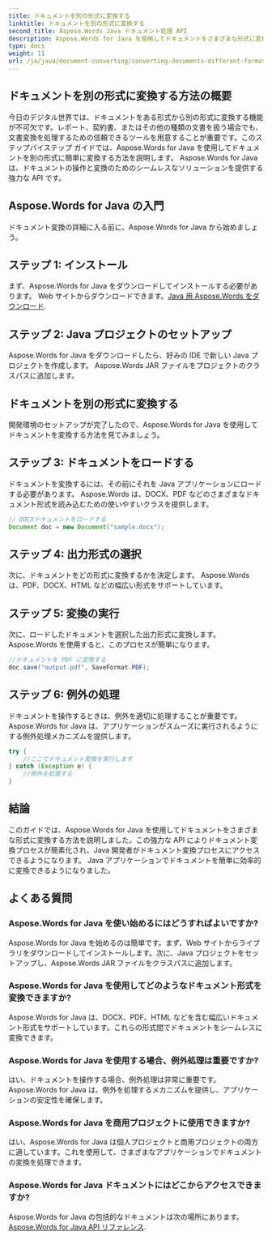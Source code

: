 ```yaml
---
title: ドキュメントを別の形式に変換する
linktitle: ドキュメントを別の形式に変換する
second_title: Aspose.Words Java ドキュメント処理 API
description: Aspose.Words for Java を使用してドキュメントをさまざまな形式に変換する方法を学びます。効率的にドキュメントを変換するためのステップバイステップのガイド。
type: docs
weight: 11
url: /ja/java/document-converting/converting-documents-different-formats/
---
```


## ドキュメントを別の形式に変換する方法の概要

今日のデジタル世界では、ドキュメントをある形式から別の形式に変換する機能が不可欠です。レポート、契約書、またはその他の種類の文書を扱う場合でも、文書変換を処理するための信頼できるツールを用意することが重要です。このステップバイステップ ガイドでは、Aspose.Words for Java を使用してドキュメントを別の形式に簡単に変換する方法を説明します。 Aspose.Words for Java は、ドキュメントの操作と変換のためのシームレスなソリューションを提供する強力な API です。

## Aspose.Words for Java の入門

ドキュメント変換の詳細に入る前に、Aspose.Words for Java から始めましょう。

## ステップ 1: インストール

まず、Aspose.Words for Java をダウンロードしてインストールする必要があります。 Web サイトからダウンロードできます。[Java 用 Aspose.Words をダウンロード](https://releases.aspose.com/words/java/).

## ステップ 2: Java プロジェクトのセットアップ

Aspose.Words for Java をダウンロードしたら、好みの IDE で新しい Java プロジェクトを作成します。 Aspose.Words JAR ファイルをプロジェクトのクラスパスに追加します。

## ドキュメントを別の形式に変換する

開発環境のセットアップが完了したので、Aspose.Words for Java を使用してドキュメントを変換する方法を見てみましょう。

## ステップ 3: ドキュメントをロードする

ドキュメントを変換するには、その前にそれを Java アプリケーションにロードする必要があります。 Aspose.Words は、DOCX、PDF などのさまざまなドキュメント形式を読み込むための使いやすいクラスを提供します。

```java
// DOCXドキュメントをロードする
Document doc = new Document("sample.docx");
```

## ステップ 4: 出力形式の選択

次に、ドキュメントをどの形式に変換するかを決定します。 Aspose.Words は、PDF、DOCX、HTML などの幅広い形式をサポートしています。

## ステップ 5: 変換の実行

次に、ロードしたドキュメントを選択した出力形式に変換します。 Aspose.Words を使用すると、このプロセスが簡単になります。

```java
//ドキュメントを PDF に変換する
doc.save("output.pdf", SaveFormat.PDF);
```

## ステップ 6: 例外の処理

ドキュメントを操作するときは、例外を適切に処理することが重要です。 Aspose.Words for Java は、アプリケーションがスムーズに実行されるようにする例外処理メカニズムを提供します。

```java
try {
    //ここでドキュメント変換を実行します
} catch (Exception e) {
    //例外を処理する
}
```

## 結論

このガイドでは、Aspose.Words for Java を使用してドキュメントをさまざまな形式に変換する方法を説明しました。この強力な API によりドキュメント変換プロセスが簡素化され、Java 開発者がドキュメント変換プロセスにアクセスできるようになります。 Java アプリケーションでドキュメントを簡単に効率的に変換できるようになりました。

## よくある質問

### Aspose.Words for Java を使い始めるにはどうすればよいですか?

Aspose.Words for Java を始めるのは簡単です。まず、Web サイトからライブラリをダウンロードしてインストールします。次に、Java プロジェクトをセットアップし、Aspose.Words JAR ファイルをクラスパスに追加します。

### Aspose.Words for Java を使用してどのようなドキュメント形式を変換できますか?

Aspose.Words for Java は、DOCX、PDF、HTML などを含む幅広いドキュメント形式をサポートしています。これらの形式間でドキュメントをシームレスに変換できます。

### Aspose.Words for Java を使用する場合、例外処理は重要ですか?

はい、ドキュメントを操作する場合、例外処理は非常に重要です。 Aspose.Words for Java は、例外を処理するメカニズムを提供し、アプリケーションの安定性を確保します。

### Aspose.Words for Java を商用プロジェクトに使用できますか?

はい、Aspose.Words for Java は個人プロジェクトと商用プロジェクトの両方に適しています。これを使用して、さまざまなアプリケーションでドキュメントの変換を処理できます。

### Aspose.Words for Java ドキュメントにはどこからアクセスできますか?

Aspose.Words for Java の包括的なドキュメントは次の場所にあります。[Aspose.Words for Java API リファレンス](https://reference.aspose.com/words/java/).